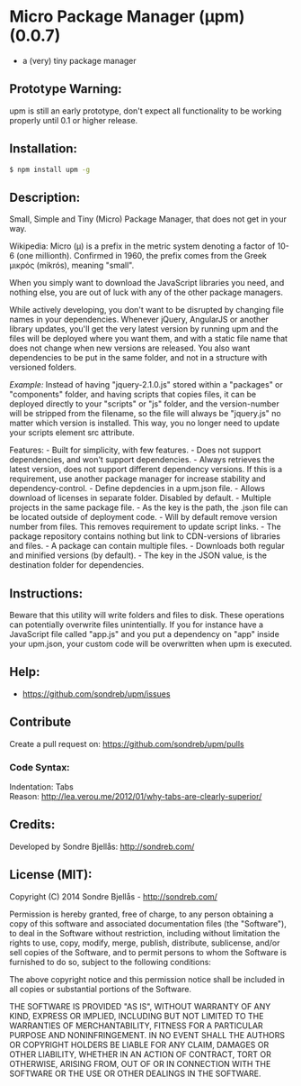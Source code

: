 ﻿# Micro Package Manager (µpm) (0.0.7)

- a (very) tiny package manager


## Prototype Warning:

upm is still an early prototype, don't expect all functionality to be working properly until 0.1 or higher release.


## Installation:

```sh
$ npm install upm -g
```


## Description:

Small, Simple and Tiny (Micro) Package Manager, that does not get in your way.

Wikipedia: Micro (µ) is a prefix in the metric system denoting a factor of 10-6
(one millionth). Confirmed in 1960, the prefix comes from the Greek μικρός
(mikrós), meaning "small".

When you simply want to download the JavaScript libraries you need, and nothing
else, you are out of luck with any of the other package managers.

While actively developing, you don't want to be disrupted by changing file names
in your dependencies. Whenever jQuery, AngularJS or another library updates,
you'll get the very latest version by running upm and the files will be deployed
where you want them, and with a static file name that does not change when new
versions are released. You also want dependencies to be put in the same folder,
and not in a structure with versioned folders.

*Example:* Instead of having "jquery-2.1.0.js" stored within a "packages" or
"components" folder, and having scripts that copies files, it can be deployed
directly to your "scripts" or "js" folder, and the version-number will be
stripped from the filename, so the file will always be "jquery.js" no matter
which version is installed. This way, you no longer need to update your scripts
element src attribute.

Features: - Built for simplicity, with few features. - Does not support dependencies, and won't support dependencies. - Always retrieves the latest version, does not support different dependency versions. If this is a requirement, use another package manager for increase stability and dependency-control. - Define depdencies in a upm.json file. - Allows download of licenses in separate folder. Disabled by default. - Multiple projects in the same package file. - As the key is the path, the .json file can be located outside of deployment code. - Will by default remove version number from files. This removes requirement to update script links. - The package repository contains nothing but link to CDN-versions of libraries and files. - A package can contain multiple files. - Downloads both regular and minified versions (by default). - The key in the JSON value, is the destination folder for dependencies.


## Instructions:

Beware that this utility will write folders and files to disk. These operations can potentially overwrite files unintentially. If you for instance have a JavaScript file called "app.js" and you put a dependency on "app" inside your upm.json, your custom code will be overwritten when upm is executed.


## Help:


-   https://github.com/sondreb/upm/issues


## Contribute

Create a pull request on: https://github.com/sondreb/upm/pulls

### Code Syntax:

Indentation: Tabs  
Reason: http://lea.verou.me/2012/01/why-tabs-are-clearly-superior/


## Credits:

Developed by Sondre Bjellås: http://sondreb.com/


## License (MIT):

Copyright (C) 2014 Sondre Bjellås - http://sondreb.com/

Permission is hereby granted, free of charge, to any person obtaining a copy of
this software and associated documentation files (the "Software"), to deal in
the Software without restriction, including without limitation the rights to
use, copy, modify, merge, publish, distribute, sublicense, and/or sell copies of
the Software, and to permit persons to whom the Software is furnished to do so,
subject to the following conditions:

The above copyright notice and this permission notice shall be included in all
copies or substantial portions of the Software.

THE SOFTWARE IS PROVIDED "AS IS", WITHOUT WARRANTY OF ANY KIND, EXPRESS OR
IMPLIED, INCLUDING BUT NOT LIMITED TO THE WARRANTIES OF MERCHANTABILITY, FITNESS
FOR A PARTICULAR PURPOSE AND NONINFRINGEMENT. IN NO EVENT SHALL THE AUTHORS OR
COPYRIGHT HOLDERS BE LIABLE FOR ANY CLAIM, DAMAGES OR OTHER LIABILITY, WHETHER
IN AN ACTION OF CONTRACT, TORT OR OTHERWISE, ARISING FROM, OUT OF OR IN
CONNECTION WITH THE SOFTWARE OR THE USE OR OTHER DEALINGS IN THE SOFTWARE.

